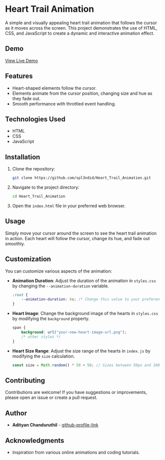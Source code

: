 # Heart Trail Animation

A simple and visually appealing heart trail animation that follows the cursor as it moves across the screen. This project demonstrates the use of HTML, CSS, and JavaScript to create a dynamic and interactive animation effect.

## Demo

[View Live Demo](https://your-demo-link.com)

## Features

- Heart-shaped elements follow the cursor.
- Elements animate from the cursor position, changing size and hue as they fade out.
- Smooth performance with throttled event handling.

## Technologies Used

- HTML
- CSS
- JavaScript

## Installation

1. Clone the repository:

    ```bash
    git clone https://github.com/spl3ndid/Heart_Trail_Animation.git
    ```

2. Navigate to the project directory:

    ```bash
    cd Heart_Trail_Animation
    ```

3. Open the `index.html` file in your preferred web browser.

## Usage

Simply move your cursor around the screen to see the heart trail animation in action. Each heart will follow the cursor, change its hue, and fade out smoothly.

## Customization

You can customize various aspects of the animation:

- **Animation Duration**: Adjust the duration of the animation in `styles.css` by changing the `--animation-duration` variable.
  
    ```css
    :root {
        --animation-duration: 6s; /* Change this value to your preference */
    }
    ```

- **Heart Image**: Change the background image of the hearts in `styles.css` by modifying the `background` property.

    ```css
    span {
        background: url("your-new-heart-image-url.png");
        /* other styles */
    }
    ```

- **Heart Size Range**: Adjust the size range of the hearts in `index.js` by modifying the `size` calculation.

    ```javascript
    const size = Math.random() * 50 + 50; // Sizes between 50px and 100px
    ```

## Contributing

Contributions are welcome! If you have suggestions or improvements, please open an issue or create a pull request.

## Author

- **Adityan Chanduruthil** - [github-profile-link](https://github.com/spl3ndid)

## Acknowledgments

- Inspiration from various online animations and coding tutorials.


